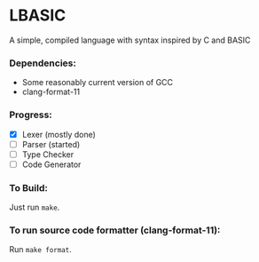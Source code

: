 # LBASIC

A simple, compiled language with syntax inspired by C and BASIC

### Dependencies:
- Some reasonably current version of GCC
- clang-format-11

### Progress:
- [x] Lexer (mostly done)
- [ ] Parser (started)
- [ ] Type Checker
- [ ] Code Generator

### To Build:
Just run `make`.

### To run source code formatter (clang-format-11):
Run `make format`.
